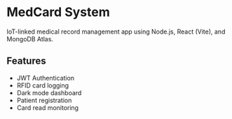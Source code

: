 # MedCard System

IoT-linked medical record management app using Node.js, React (Vite), and MongoDB Atlas.

## Features
- JWT Authentication
- RFID card logging
- Dark mode dashboard
- Patient registration
- Card read monitoring

